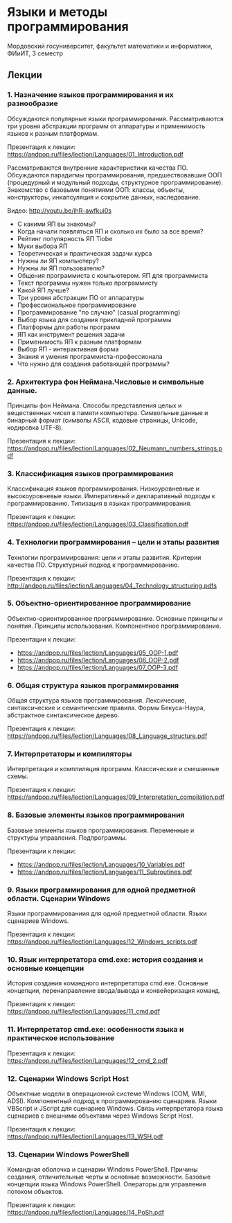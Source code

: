 # Языки и методы программирования
Мордовский госуниверситет, факультет математики и информатики, ФИиИТ, 3 семестр

## Лекции

### 1. Назначение языков программирования и их разнообразие
Обсуждаются популярные языки программирования. Рассматриваются три уровня абстракции программ от аппаратуры и применимость языков к разным платформам.

Презентация к лекции: https://andpop.ru/files/lection/Languages/01_Introduction.pdf

Рассматриваются внутренние характеристики качества ПО. Обсуждаются парадигмы программирования, предшествовавшие ООП (процедурный и модульный подходы, структурное программирование). Знакомство с базовыми понятиями ООП: классы, объекты, конструкторы, инкапсуляция и сокрытие данных, наследование.

Видео: http://youtu.be/jhR-awfkui0s
* С какими ЯП вы знакомы?
* Когда начали появляться ЯП и сколько их было за все время?
* Рейтинг популярность ЯП Tiobe
* Муки выбора ЯП
* Теоретическая и практическая задачи курса
* Нужны ли ЯП компьютеру?
* Нужны ли ЯП пользователю?
* Общения программиста с компьютером. ЯП для программиста
* Текст программы нужен только программисту
* Какой ЯП лучше?
* Три уровня абстракции ПО от аппаратуры
* Профессиональное программирование
* Программирование "по случаю" (casual programming)
* Выбор языка для создания прикладной программы
* Платформы для работы программ
* ЯП как инструмент решения задачи
* Применимость ЯП к разным платформам
* Выбор ЯП - интерактивная форма
* Знания и умения программиста-профессионала
* Что нужно для создания работающей программы?

### 2. Архитектура фон Неймана.Числовые и символьные данные.
Принципы фон Неймана. Способы представления целых и вещественных чисел в памяти компьютера. Символьные данные и бинарный формат (символы ASCII, кодовые страницы, Unicode, кодировка UTF-8).

Презентация к лекции: https://andpop.ru/files/lection/Languages/02_Neumann_numbers_strings.pdf

### 3. Классификация языков программирования
Классификация языков программирования. Низкоуровневные и высокоуровневые языки. Императивный и декларативный подходы к программированию. Типизация в языках программирования.

Презентация к лекции: https://andpop.ru/files/lection/Languages/03_Classification.pdf

### 4. Tехнологии программирования – цели и этапы развития
Технлогии программирования: цели и этапы развития. Критерии качества ПО. Структурный подход к программированию.

Презентация к лекции: http://andpop.ru/files/lection/Languages/04_Technology_structuring.pdfs

### 5. Объектно-ориентированное программирование
Объектно-ориентированное программирование. Основные принципы и понятия. Принципы использования. Компонентное программирование.

Презентации к лекции: 
* https://andpop.ru/files/lection/Languages/05_OOP-1.pdf
* https://andpop.ru/files/lection/Languages/06_OOP-2.pdf
* https://andpop.ru/files/lection/Languages/07_OOP-3.pdf

### 6. Общая структура языков программирования
Общая структура языков программирования. Лексические, синтаксические и семантические правила. Формы Бекуса-Наура, абстрактное синтаксическое дерево.

Презентация к лекции: https://andpop.ru/files/lection/Languages/08_Language_structure.pdf

### 7. Интерпретаторы и компиляторы
Интерпретация и комплиляция программ. Классические и смешанные схемы.

Презентация к лекции:  https://andpop.ru/files/lection/Languages/09_Interpretation_compilation.pdf

### 8. Базовые элементы языков программирования
Базовые элементы языков программирования. Переменные и структуры управления. Подпрограммы.

Презентации к лекции:
* https://andpop.ru/files/lection/Languages/10_Variables.pdf
* https://andpop.ru/files/lection/Languages/11_Subroutines.pdf

### 9. Языки программирования для одной предметной области. Сценарии Windows
Языки программированиия для одной предметной области. Языки сценариев Windows.

Презентация к лекции: https://andpop.ru/files/lection/Languages/12_Windows_scripts.pdf

### 10. Язык интерпретатора cmd.exe: история создания и основные концепции
История создания командного интерпретатора cmd.exe. Основные концепции, перенаправление ввода/вывода и конвейеризация команд.

Презентация к лекции: https://andpop.ru/files/lection/Languages/11_cmd.pdf

### 11. Интерпретатор cmd.exe: особенности языка и практическое использование

Презентация к лекции: https://andpop.ru/files/lection/Languages/12_cmd_2.pdf

### 12. Сценарии Windows Script Host
Объектные модели в операционной системе Windows (COM, WMI, ADSI). Компонентный подход к программированию сценариев. Языки VBScript и JScript для сценариев Windows. Связь интерпретатора языка сценариев с внешними объектами через Windows Script Host.

Презентация к лекции: https://andpop.ru/files/lection/Languages/13_WSH.pdf

### 13. Сценарии Windows PowerShell
Командная оболочка и сценарии Windows PowerShell. Причины создания, отличительные черты и основные возможности. Базовые концепции языка Windows PowerShell. Операторы для управления потоком объектов.

Презентация к лекции: https://andpop.ru/files/lection/Languages/14_PoSh.pdf
